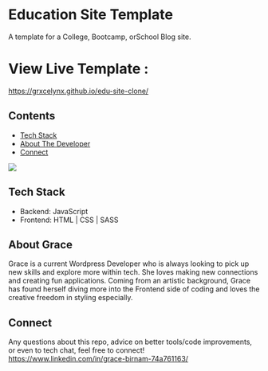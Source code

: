 # Education Site Template 

A template for a College, Bootcamp, orSchool Blog site.

# View Live Template :
https://grxcelynx.github.io/edu-site-clone/

## Contents 
* [Tech Stack](#stack)
* [About The Developer](#about)
* [Connect](#connect)

 <img src="https://github.com/Grxcelynx/edu-site-clone/blob/main/GitHub%20Gifs/site-vids%20(4).gif" >

## <a name="stack" ></a>Tech Stack
* Backend: JavaScript
* Frontend: HTML | CSS | SASS

## <a name="about" ></a> About Grace
Grace is a current Wordpress Developer who is always looking to pick up new skills and explore more within tech. She loves making new connections and creating fun applications. Coming from an artistic background, Grace has found herself diving more into the Frontend side of coding and loves the creative freedom in styling especially. 

## <a name="connect"></a>Connect
Any questions about this repo, advice on better tools/code improvements, or even to tech chat, feel free to connect! 
https://www.linkedin.com/in/grace-birnam-74a761163/
